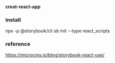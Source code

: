 #### creat-react-app

### install
npx -p @storybook/cli sb init --type react_scripts

### reference
https://microcms.io/blog/storybook-react-use/